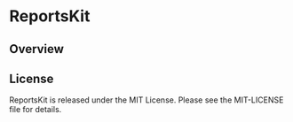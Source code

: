 ReportsKit
=====

Overview
--------

License
-------

ReportsKit is released under the MIT License. Please see the MIT-LICENSE file for details.
